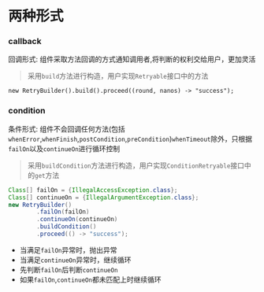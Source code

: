 # 两种形式

### callback

回调形式: 组件采取方法回调的方式通知调用者,将判断的权利交给用户，更加灵活
> 采用`build`方法进行构造，用户实现`Retryable`接口中的方法

`new RetryBuilder().build().proceed((round, nanos) -> "success");`

### condition

条件形式: 组件不会回调任何方法(包括`whenError`,`whenFinish`,`postCondition`,`preCondition`)`whenTimeout`除外，只根据`failOn`以及`continueOn`进行循环控制
> 采用`buildCondition`方法进行构造，用户实现`ConditionRetryable`接口中的`get`方法

``` java
Class[] failOn = {IllegalAccessException.class};
Class[] continueOn = {IllegalArgumentException.class};
new RetryBuilder()
        .failOn(failOn)
        .continueOn(continueOn)
        .buildCondition()
        .proceed(() -> "success");
```
- 当满足`failOn`异常时，抛出异常
- 当满足`continueOn`异常时，继续循环
- 先判断`failOn`后判断`continueOn`
- 如果`failOn`,`continueOn`都未匹配上时继续循环
